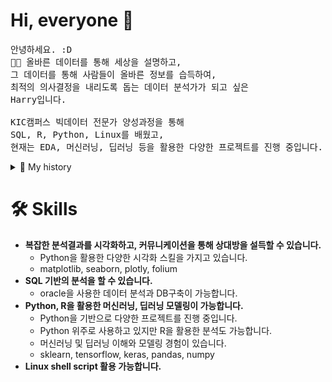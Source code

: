 # Hi, everyone 👋
<pre>
안녕하세요. :D
💁🏻‍ 올바른 데이터를 통해 세상을 설명하고,
그 데이터를 통해 사람들이 올바른 정보를 습득하여,
최적의 의사결정을 내리도록 돕는 데이터 분석가가 되고 싶은
Harry입니다.

KIC캠퍼스 빅데이터 전문가 양성과정을 통해
SQL, R, Python, Linux를 배웠고,
현재는 EDA, 머신러닝, 딥러닝 등을 활용한 다양한 프로젝트를 진행 중입니다.
</pre>

<details>
<summary>🔽 My history </summary>
<h3>🏃‍♂️ 경영학을 공부하고 3년간 영업직무를 경험했습니다. </h3>
<pre>
- Yanolja COO그룹 영업 3팀 영업관리 2017.07 ~ 2020.05
- Softcen 인프라사업1부 인턴 2017.01 ~ 2017.03
- PDS Consulting (Malaysia) 영업마케팅팀 인턴 2016.06 ~ 2016.10
</pre>

<h3>👨🏻‍💻 그래서 저는  </h3>
<pre>
- 효율적인 업무 처리를 위해 생산성 향상에 집착하며
- 정리/메모/계획을 세우는 습관이 있으며
- 사람들과 협업하고 토론하는 것을 즐기고
- 데이터 기반의 영업을 하다가 데이터의 매력에 빠졌고
- 데이터에 대한 집착이 심하고 분석을 시작하면 시간가는 걸 모릅니다.
</pre>
</details>

# 🛠️ Skills
- **복잡한 분석결과를 시각화하고, 커뮤니케이션을 통해 상대방을 설득할 수 있습니다.**
   - Python을 활용한 다양한 시각화 스킬을 가지고 있습니다.
   - matplotlib, seaborn, plotly, folium
- **SQL 기반의 분석을 할 수 있습니다.**
   - oracle을 사용한 데이터 분석과 DB구축이 가능합니다. 
- **Python, R을 활용한 머신러닝, 딥러닝 모델링이 가능합니다.**
   - Python을 기반으로 다양한 프로젝트를 진행 중입니다.
   - Python 위주로 사용하고 있지만 R을 활용한 분석도 가능합니다.
   - 머신러닝 및 딥러닝 이해와 모델링 경험이 있습니다.
   - sklearn, tensorflow, keras, pandas, numpy
- **Linux shell script 활용 가능합니다.**
